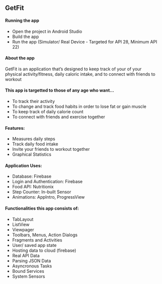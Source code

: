 ## GetFit

#### Running the app
- Open the project in Android Studio
- Build the app
- Run the app (Simulator/ Real Device - Targeted for API 28, Minimum API 22)

#### About the app
GetFit is an application that’s designed to keep track of your of your physical activity/fitness, daily caloric intake, and to connect with friends to workout

#### This app is targetted to those of any age who want...

- To track their activity
- To change and track food habits in order to lose fat or gain muscle
- To keep track of daily calorie count
- To connect with friends and exercise together 

#### Features:
- Measures daily steps
- Track daily food intake
- Invite your friends to workout together
- Graphical Statistics

#### Application Uses:
- Database: Firebase
- Login and Authentication: Firebase
- Food API: Nutritionix
- Step Counter: In-built Sensor
- Animations: AppIntro, ProgressView


#### Functionalities this app consists of:
- TabLayout
- ListView
- Viewpager
- Toolbars, Menus, Action Dialogs
- Fragments and Activities
- User/ saved app state
- Hosting data to cloud (firebase)
- Real API Data
- Parsing JSON Data
- Asyncronous Tasks
- Bound Services
- System Sensors
